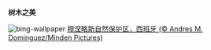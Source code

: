 
**树木之美**

![bing-wallpaper](https://www.bing.com/th?id=OHR.SessileOaks_ZH-CN6385464274_1920x1080.jpg)
[穆涅略斯自然保护区，西班牙 (© Andres M. Dominguez/Minden Pictures)](https://www.bing.com/search?q=%E7%A9%86%E6%B6%85%E7%95%A5%E6%96%AF%E8%87%AA%E7%84%B6%E4%BF%9D%E6%8A%A4%E5%8C%BA&amp;form=hpcapt&amp;mkt=zh-cn)
  